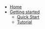 - [Home](/)
- [Getting started](/getting-started/getting-started.md)
    - [Quick Start](/getting-started/quick-start.md)
    - [Tutorial](/getting-started/tutorial.md)
